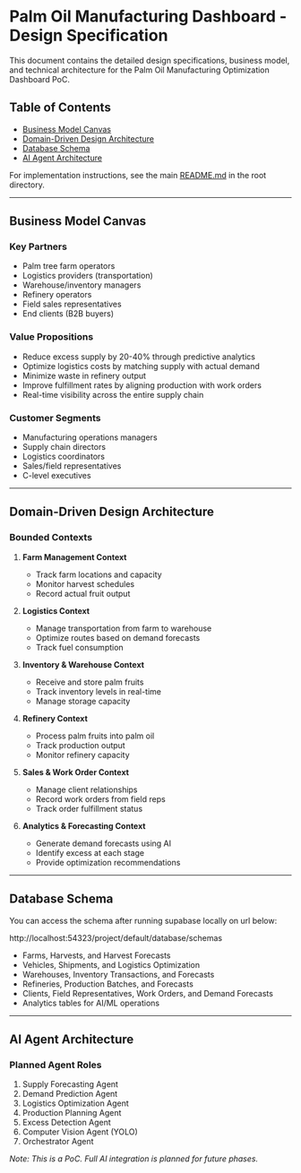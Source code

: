 # Palm Oil Manufacturing Dashboard - Design Specification

This document contains the detailed design specifications, business model, and technical architecture for the Palm Oil Manufacturing Optimization Dashboard PoC.

## Table of Contents
- [Business Model Canvas](#business-model-canvas)
- [Domain-Driven Design Architecture](#domain-driven-design-architecture)
- [Database Schema](#database-schema)
- [AI Agent Architecture](#ai-agent-architecture)

For implementation instructions, see the main [README.md](../README.md) in the root directory.

---

## Business Model Canvas

### Key Partners
- Palm tree farm operators
- Logistics providers (transportation)
- Warehouse/inventory managers
- Refinery operators
- Field sales representatives
- End clients (B2B buyers)

### Value Propositions
- Reduce excess supply by 20-40% through predictive analytics
- Optimize logistics costs by matching supply with actual demand
- Minimize waste in refinery output
- Improve fulfillment rates by aligning production with work orders
- Real-time visibility across the entire supply chain

### Customer Segments
- Manufacturing operations managers
- Supply chain directors
- Logistics coordinators
- Sales/field representatives
- C-level executives

---

## Domain-Driven Design Architecture

### Bounded Contexts

1. **Farm Management Context**
   - Track farm locations and capacity
   - Monitor harvest schedules
   - Record actual fruit output

2. **Logistics Context**
   - Manage transportation from farm to warehouse
   - Optimize routes based on demand forecasts
   - Track fuel consumption

3. **Inventory & Warehouse Context**
   - Receive and store palm fruits
   - Track inventory levels in real-time
   - Manage storage capacity

4. **Refinery Context**
   - Process palm fruits into palm oil
   - Track production output
   - Monitor refinery capacity

5. **Sales & Work Order Context**
   - Manage client relationships
   - Record work orders from field reps
   - Track order fulfillment status

6. **Analytics & Forecasting Context**
   - Generate demand forecasts using AI
   - Identify excess at each stage
   - Provide optimization recommendations

---

## Database Schema

You can access the schema after running supabase locally on url below:

http://localhost:54323/project/default/database/schemas

- Farms, Harvests, and Harvest Forecasts
- Vehicles, Shipments, and Logistics Optimization
- Warehouses, Inventory Transactions, and Forecasts
- Refineries, Production Batches, and Forecasts
- Clients, Field Representatives, Work Orders, and Demand Forecasts
- Analytics tables for AI/ML operations

---

## AI Agent Architecture

### Planned Agent Roles
1. Supply Forecasting Agent
2. Demand Prediction Agent
3. Logistics Optimization Agent
4. Production Planning Agent
5. Excess Detection Agent
6. Computer Vision Agent (YOLO)
7. Orchestrator Agent

*Note: This is a PoC. Full AI integration is planned for future phases.*
